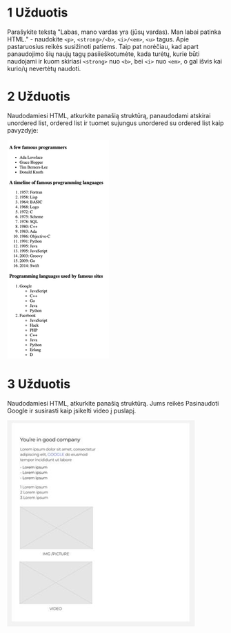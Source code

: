 # 1 Užduotis
Parašykite tekstą "Labas, mano vardas yra (jūsų vardas). Man labai patinka HTML." - naudokite ```<p>```, ```<strong>/<b>```, ```<i>/<em>```, ```<u>``` tagus. Apie pastaruosius reikės susižinoti patiems. Taip pat norėčiau, kad apart panaudojimo šių naujų tagų pasiieškotumėte, kada turėtų, kurie būti naudojami ir kuom skiriasi ```<strong>``` nuo ```<b>```, bei ```<i>``` nuo ```<em>```, o gal išvis kai kurio/ų nevertėtų naudoti.

# 2 Užduotis
Naudodamiesi HTML, atkurkite panašią struktūrą, panaudodami atskirai unordered list, ordered list ir tuomet sujungus unordered su ordered list kaip pavyzdyje:

![image](https://github.com/StasysC/Python-2lvl/blob/master/Django/HTML/u2.png)
  
# 3 Užduotis
Naudodamiesi HTML, atkurkite panašią struktūrą. Jums reikės Pasinaudoti Google ir susirasti kaip įsikelti video į puslapį.

![image](https://github.com/StasysC/Python-2lvl/blob/master/Django/HTML/u3.png)

